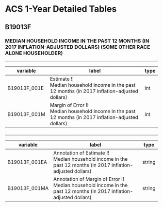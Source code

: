 # ACS 1-Year Detailed Tables

## B19013F

### MEDIAN HOUSEHOLD INCOME IN THE PAST 12 MONTHS (IN 2017 INFLATION-ADJUSTED DOLLARS) (SOME OTHER RACE ALONE HOUSEHOLDER)

___

| variable | label | type |
| ----- | ----- | ----- |
| B19013F_001E | Estimate !!<br>Median household income in the past 12 months (in 2017 inflation-adjusted dollars) | int |
| B19013F_001M | Margin of Error !!<br>Median household income in the past 12 months (in 2017 inflation-adjusted dollars) | int |
### 

___

| variable | label | type |
| ----- | ----- | ----- |
| B19013F_001EA | Annotation of Estimate !!<br>Median household income in the past 12 months (in 2017 inflation-adjusted dollars) | string |
| B19013F_001MA | Annotation of Margin of Error !!<br>Median household income in the past 12 months (in 2017 inflation-adjusted dollars) | string |

